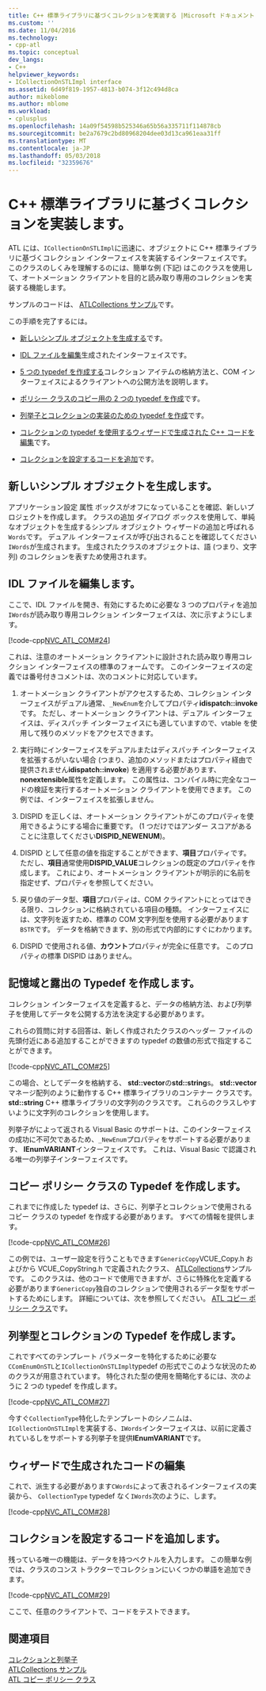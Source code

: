 ```yaml
---
title: C++ 標準ライブラリに基づくコレクションを実装する |Microsoft ドキュメント
ms.custom: ''
ms.date: 11/04/2016
ms.technology:
- cpp-atl
ms.topic: conceptual
dev_langs:
- C++
helpviewer_keywords:
- ICollectionOnSTLImpl interface
ms.assetid: 6d49f819-1957-4813-b074-3f12c494d8ca
author: mikeblome
ms.author: mblome
ms.workload:
- cplusplus
ms.openlocfilehash: 14a09f54598b525346a65b56a335711f114878cb
ms.sourcegitcommit: be2a7679c2bd80968204dee03d13ca961eaa31ff
ms.translationtype: MT
ms.contentlocale: ja-JP
ms.lasthandoff: 05/03/2018
ms.locfileid: "32359676"
---
```

# <a name="implementing-a-c-standard-library-based-collection"></a>C++ 標準ライブラリに基づくコレクションを実装します。
ATL には、`ICollectionOnSTLImpl`に迅速に、オブジェクトに C++ 標準ライブラリに基づくコレクション インターフェイスを実装するインターフェイスです。 このクラスのしくみを理解するのには、簡単な例 (下記) はこのクラスを使用して、オートメーション クライアントを目的と読み取り専用のコレクションを実装する機能します。  
  
 サンプルのコードは、 [ATLCollections サンプル](../visual-cpp-samples.md)です。  
  
 この手順を完了するには。  
  
-   [新しいシンプル オブジェクトを生成する](#vccongenerating_an_object)です。  
  
-   [IDL ファイルを編集](#vcconedit_the_idl)生成されたインターフェイスです。  
  
-   [5 つの typedef を作成する](#vcconstorage_and_exposure_typedefs)コレクション アイテムの格納方法と、COM インターフェイスによるクライアントへの公開方法を説明します。  
  
-   [ポリシー クラスのコピー用の 2 つの typedef を作成](#vcconcopy_classes)です。  
  
-   [列挙子とコレクションの実装のための typedef を作成](#vcconenumeration_and_collection)です。  
  
-   [コレクションの typedef を使用するウィザードで生成された C++ コードを編集](#vcconedit_the_generated_code)です。  
  
-   [コレクションを設定するコードを追加](#vcconpopulate_the_collection)です。  
  
##  <a name="vccongenerating_an_object"></a> 新しいシンプル オブジェクトを生成します。  
 アプリケーション設定 属性 ボックスがオフになっていることを確認、新しいプロジェクトを作成します。 クラスの追加 ダイアログ ボックスを使用して、単純なオブジェクトを生成するシンプル オブジェクト ウィザードの追加と呼ばれる`Words`です。 デュアル インターフェイスが呼び出されることを確認してください`IWords`が生成されます。 生成されたクラスのオブジェクトは、語 (つまり、文字列) のコレクションを表すため使用されます。  
  
##  <a name="vcconedit_the_idl"></a> IDL ファイルを編集します。  
 ここで、IDL ファイルを開き、有効にするために必要な 3 つのプロパティを追加`IWords`が読み取り専用コレクション インターフェイスは、次に示すようにします。  
  
 [!code-cpp[NVC_ATL_COM#24](../atl/codesnippet/cpp/implementing-an-stl-based-collection_1.idl)]  
  
 これは、注意のオートメーション クライアントに設計された読み取り専用コレクション インターフェイスの標準のフォームです。 このインターフェイスの定義では番号付きコメントは、次のコメントに対応しています。  
  
1.  オートメーション クライアントがアクセスするため、コレクション インターフェイスがデュアル通常、`_NewEnum`を介してプロパティ**idispatch::invoke**です。 ただし、オートメーション クライアントは、デュアル インターフェイスは、ディスパッチ インターフェイスにも適していますので、vtable を使用して残りのメソッドをアクセスできます。  
  
2.  実行時にインターフェイスをデュアルまたはディスパッチ インターフェイスを拡張するがいない場合 (つまり、追加のメソッドまたはプロパティ経由で提供されません**idispatch::invoke**) を適用する必要があります、 **nonextensible**属性を定義します。 この属性は、コンパイル時に完全なコードの検証を実行するオートメーション クライアントを使用できます。 この例では、インターフェイスを拡張しません。  
  
3.  DISPID を正しくは、オートメーション クライアントがこのプロパティを使用できるようにする場合に重要です。 (1 つだけではアンダー スコアがあることに注意してください**DISPID_NEWENUM**)。  
  
4.  DISPID として任意の値を指定することができます、**項目**プロパティです。 ただし、**項目**通常使用**DISPID_VALUE**コレクションの既定のプロパティを作成します。 これにより、オートメーション クライアントが明示的に名前を指定せず、プロパティを参照してください。  
  
5.  戻り値のデータ型、**項目**プロパティは、COM クライアントにとってはできる限り、コレクションに格納されている項目の種類。 インターフェイスには、文字列を返すため、標準の COM 文字列型を使用する必要があります`BSTR`です。 データを格納できます、別の形式で内部的にすぐにわかります。  
  
6.  DISPID で使用される値、**カウント**プロパティが完全に任意です。 このプロパティの標準 DISPID はありません。  
  
##  <a name="vcconstorage_and_exposure_typedefs"></a> 記憶域と露出の Typedef を作成します。  
 コレクション インターフェイスを定義すると、データの格納方法、および列挙子を使用してデータを公開する方法を決定する必要があります。  
  
 これらの質問に対する回答は、新しく作成されたクラスのヘッダー ファイルの先頭付近にある追加することができますの typedef の数値の形式で指定することができます。  
  
 [!code-cpp[NVC_ATL_COM#25](../atl/codesnippet/cpp/implementing-an-stl-based-collection_2.h)]  
  
 この場合、としてデータを格納する、 **std::vector**の**std::string**s。 **std::vector**マネージ配列のように動作する C++ 標準ライブラリのコンテナー クラスです。 **std::string** C++ 標準ライブラリの文字列のクラスです。 これらのクラスしやすいように文字列のコレクションを使用します。  
  
 列挙子がによって返される Visual Basic のサポートは、このインターフェイスの成功に不可欠であるため、`_NewEnum`プロパティをサポートする必要があります、 **IEnumVARIANT**インターフェイスです。 これは、Visual Basic で認識される唯一の列挙子インターフェイスです。  
  
##  <a name="vcconcopy_classes"></a> コピー ポリシー クラスの Typedef を作成します。  
 これまでに作成した typedef は、さらに、列挙子とコレクションで使用されるコピー クラスの typedef を作成する必要があります。 すべての情報を提供します。  
  
 [!code-cpp[NVC_ATL_COM#26](../atl/codesnippet/cpp/implementing-an-stl-based-collection_3.h)]  
  
 この例では、ユーザー設定を行うこともできます`GenericCopy`VCUE_Copy.h およびから VCUE_CopyString.h で定義されたクラス、 [ATLCollections](../visual-cpp-samples.md)サンプルです。 このクラスは、他のコードで使用できますが、さらに特殊化を定義する必要があります`GenericCopy`独自のコレクションで使用されるデータ型をサポートするためにします。 詳細については、次を参照してください。 [ATL コピー ポリシー クラス](../atl/atl-copy-policy-classes.md)です。  
  
##  <a name="vcconenumeration_and_collection"></a> 列挙型とコレクションの Typedef を作成します。  
 これですべてのテンプレート パラメーターを特化するために必要な`CComEnumOnSTL`と`ICollectionOnSTLImpl`typedef の形式でこのような状況のためのクラスが用意されています。 特化された型の使用を簡略化するには、次のように 2 つの typedef を作成します。  
  
 [!code-cpp[NVC_ATL_COM#27](../atl/codesnippet/cpp/implementing-an-stl-based-collection_4.h)]  
  
 今すぐ`CollectionType`特化したテンプレートのシノニムは、`ICollectionOnSTLImpl`を実装する、`IWords`インターフェイスは、以前に定義されているしをサポートする列挙子を提供**IEnumVARIANT**です。  
  
##  <a name="vcconedit_the_generated_code"></a> ウィザードで生成されたコードの編集  
 これで、派生する必要があります`CWords`によって表されるインターフェイスの実装から、 `CollectionType` typedef なく`IWords`次のように、します。  
  
 [!code-cpp[NVC_ATL_COM#28](../atl/codesnippet/cpp/implementing-an-stl-based-collection_5.h)]  
  
##  <a name="vcconpopulate_the_collection"></a> コレクションを設定するコードを追加します。  
 残っている唯一の機能は、データを持つベクトルを入力します。 この簡単な例では、クラスのコンス トラクターでコレクションにいくつかの単語を追加できます。  
  
 [!code-cpp[NVC_ATL_COM#29](../atl/codesnippet/cpp/implementing-an-stl-based-collection_6.h)]  
  
 ここで、任意のクライアントで、コードをテストできます。  
  
## <a name="see-also"></a>関連項目  
 [コレクションと列挙子](../atl/atl-collections-and-enumerators.md)   
 [ATLCollections サンプル](../visual-cpp-samples.md)   
 [ATL コピー ポリシー クラス](../atl/atl-copy-policy-classes.md)

